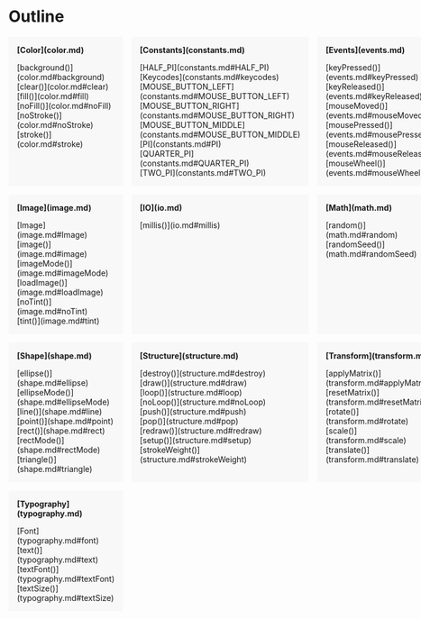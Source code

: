 # Outline

<style>
    .container {
        display: grid;
        grid-template-columns: 1fr 1fr 1fr;
        grid-column-gap: 15px;
        grid-row-gap: 15px;
    }
    .container div {
        background: #F8F8F8;
        padding: 15px;
    }
    .container div h4  {
        margin-top: 0px;
        margin-bottom: 0px;
    }
    .container div ul {
        list-style: none;
        padding-left: 0;
        margin-bottom: 0px;
    }
</style>
<div class="container">
    <div>
        <h4>[Color](color.md)</h4>
        <ul>
            <li>[background()](color.md#background)</li>
            <li>[clear()](color.md#clear)</li>
            <li>[fill()](color.md#fill)</li>
            <li>[noFill()](color.md#noFill)</li>
            <li>[noStroke()](color.md#noStroke)</li>
            <li>[stroke()](color.md#stroke)</li>
        </ul>
    </div>
    <div>
        <h4>[Constants](constants.md)</h4>
        <ul>
            <li>[HALF_PI](constants.md#HALF_PI)</li>
            <li>[Keycodes](constants.md#keycodes)</li>
            <li>[MOUSE_BUTTON_LEFT](constants.md#MOUSE_BUTTON_LEFT)</li>
            <li>[MOUSE_BUTTON_RIGHT](constants.md#MOUSE_BUTTON_RIGHT)</li>
            <li>[MOUSE_BUTTON_MIDDLE](constants.md#MOUSE_BUTTON_MIDDLE)</li>
            <li>[PI](constants.md#PI)</li>
            <li>[QUARTER_PI](constants.md#QUARTER_PI)</li>
            <li>[TWO_PI](constants.md#TWO_PI)</li>
        </ul>
    </div>
    <div>
        <h4>[Events](events.md)</h4>
        <ul>
            <li>[keyPressed()](events.md#keyPressed)</li>
            <li>[keyReleased()](events.md#keyReleased)</li>
            <li>[mouseMoved()](events.md#mouseMoved)</li>
            <li>[mousePressed()](events.md#mousePressed)</li>
            <li>[mouseReleased()](events.md#mouseReleased)</li>
            <li>[mouseWheel()](events.md#mouseWheel)</li>
        </ul>
    </div>
    <div>
        <h4>[Image](image.md)</h4>
        <ul>
            <li>[Image](image.md#Image)</li>
            <li>[image()](image.md#image)</li>
            <li>[imageMode()](image.md#imageMode)</li>
            <li>[loadImage()](image.md#loadImage)</li>
            <li>[noTint()](image.md#noTint)</li>
            <li>[tint()](image.md#tint)</li>
        </ul>
    </div>
    <div>
        <h4>[IO](io.md)</h4>
        <ul>
            <li>[millis()](io.md#millis)</li>
        </ul>
    </div>
    <div>
        <h4>[Math](math.md)</h4>
        <ul>
            <li>[random()](math.md#random)</li>
            <li>[randomSeed()](math.md#randomSeed)</li>
        </ul>
    </div>
    <div>
        <h4>[Shape](shape.md)</h4>
        <ul>
            <li>[ellipse()](shape.md#ellipse)</li>
            <li>[ellipseMode()](shape.md#ellipseMode)</li>
            <li>[line()](shape.md#line)</li>
            <li>[point()](shape.md#point)</li>
            <li>[rect()](shape.md#rect)</li>
            <li>[rectMode()](shape.md#rectMode)</li>
            <li>[triangle()](shape.md#triangle)</li>
        </ul>
    </div>
    <div>
        <h4>[Structure](structure.md)</h4>
        <ul>
            <li>[destroy()](structure.md#destroy)</li>
            <li>[draw()](structure.md#draw)</li>
            <li>[loop()](structure.md#loop)</li>
            <li>[noLoop()](structure.md#noLoop)</li>
            <li>[push()](structure.md#push)</li>
            <li>[pop()](structure.md#pop)</li>
            <li>[redraw()](structure.md#redraw)</li>
            <li>[setup()](structure.md#setup)</li>
            <li>[strokeWeight()](structure.md#strokeWeight)</li>
        </ul>
    </div>
    <div>
        <h4>[Transform](transform.md)</h4>
        <ul>
            <li>[applyMatrix()](transform.md#applyMatrix)</li>
            <li>[resetMatrix()](transform.md#resetMatrix)</li>
            <li>[rotate()](transform.md#rotate)</li>
            <li>[scale()](transform.md#scale)</li>
            <li>[translate()](transform.md#translate)</li>
        </ul>
    </div>
    <div>
        <h4>[Typography](typography.md)</h4>
        <ul>
            <li>[Font](typography.md#font)</li>
            <li>[text()](typography.md#text)</li>
            <li>[textFont()](typography.md#textFont)</li>
            <li>[textSize()](typography.md#textSize)</li>
        </ul>
    </div>
</div>
